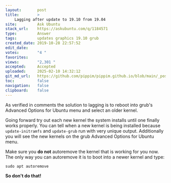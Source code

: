 ```yaml
---
layout:       post
title:        >
    Lagging after update to 19.10 from 19.04
site:         Ask Ubuntu
stack_url:    https://askubuntu.com/q/1184571
type:         Answer
tags:         updates graphics 19.10 grub
created_date: 2019-10-28 22:57:52
edit_date:    
votes:        "4 "
favorites:    
views:        "2,301 "
accepted:     Accepted
uploaded:     2025-02-10 14:32:12
git_md_url:   https://github.com/pippim/pippim.github.io/blob/main/_posts/2019/2019-10-28-Lagging-after-update-to-19.10-from-19.04.md
toc:          false
navigation:   false
clipboard:    false
---
```


As verified in comments the solution to lagging is to reboot into grub's Advanced Options for Ubuntu menu and select an older kernel.

Going forward try out each new kernel the system installs until one finally works properly. You can tell when a new kernel is being installed because `update-initramfs` and `update-grub` run with very unique output. Additionally you will see the new kernels on the grub Advanced Options for Ubuntu menu.

Make sure you **do not** autoremove the kernel that is working for you now. The only way you can autoremove it is to boot into a newer kernel and type:

``` 
sudo apt autoremove
```

**So don't do that!**

